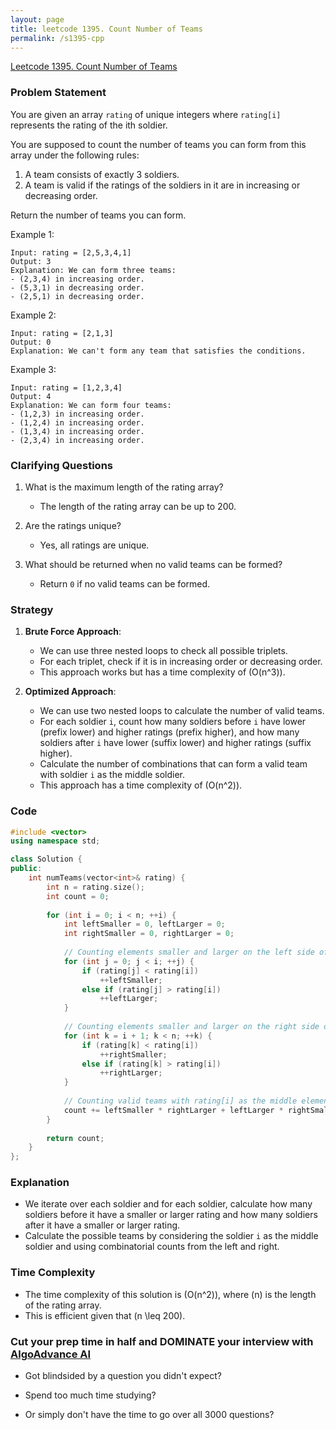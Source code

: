 ```yaml
---
layout: page
title: leetcode 1395. Count Number of Teams
permalink: /s1395-cpp
---
```

[Leetcode 1395. Count Number of Teams](https://algoadvance.github.io/algoadvance/l1395)
### Problem Statement
You are given an array `rating` of unique integers where `rating[i]` represents the rating of the ith soldier.

You are supposed to count the number of teams you can form from this array under the following rules:
1. A team consists of exactly 3 soldiers.
2. A team is valid if the ratings of the soldiers in it are in increasing or decreasing order.

Return the number of teams you can form.

Example 1:
```
Input: rating = [2,5,3,4,1]
Output: 3
Explanation: We can form three teams: 
- (2,3,4) in increasing order.
- (5,3,1) in decreasing order.
- (2,5,1) in decreasing order.
```

Example 2:
```
Input: rating = [2,1,3]
Output: 0
Explanation: We can't form any team that satisfies the conditions.
```

Example 3:
```
Input: rating = [1,2,3,4]
Output: 4
Explanation: We can form four teams: 
- (1,2,3) in increasing order.
- (1,2,4) in increasing order.
- (1,3,4) in increasing order.
- (2,3,4) in increasing order.
```

### Clarifying Questions
1. What is the maximum length of the rating array?
    - The length of the rating array can be up to 200.

2. Are the ratings unique?
    - Yes, all ratings are unique.
    
3. What should be returned when no valid teams can be formed?
    - Return `0` if no valid teams can be formed.

### Strategy
1. **Brute Force Approach**: 
   - We can use three nested loops to check all possible triplets.
   - For each triplet, check if it is in increasing order or decreasing order.
   - This approach works but has a time complexity of \(O(n^3)\).

2. **Optimized Approach**:
   - We can use two nested loops to calculate the number of valid teams.
   - For each soldier `i`, count how many soldiers before `i` have lower (prefix lower) and higher ratings (prefix higher), and how many soldiers after `i` have lower (suffix lower) and higher ratings (suffix higher).
   - Calculate the number of combinations that can form a valid team with soldier `i` as the middle soldier.
   - This approach has a time complexity of \(O(n^2)\).

### Code
```cpp
#include <vector>
using namespace std;

class Solution {
public:
    int numTeams(vector<int>& rating) {
        int n = rating.size();
        int count = 0;
        
        for (int i = 0; i < n; ++i) {
            int leftSmaller = 0, leftLarger = 0;
            int rightSmaller = 0, rightLarger = 0;
            
            // Counting elements smaller and larger on the left side of 'i'
            for (int j = 0; j < i; ++j) {
                if (rating[j] < rating[i])
                    ++leftSmaller;
                else if (rating[j] > rating[i])
                    ++leftLarger;
            }
            
            // Counting elements smaller and larger on the right side of 'i'
            for (int k = i + 1; k < n; ++k) {
                if (rating[k] < rating[i])
                    ++rightSmaller;
                else if (rating[k] > rating[i])
                    ++rightLarger;
            }
            
            // Counting valid teams with rating[i] as the middle element
            count += leftSmaller * rightLarger + leftLarger * rightSmaller;
        }
        
        return count;
    }
};
```

### Explanation
- We iterate over each soldier and for each soldier, calculate how many soldiers before it have a smaller or larger rating and how many soldiers after it have a smaller or larger rating.
- Calculate the possible teams by considering the soldier `i` as the middle soldier and using combinatorial counts from the left and right.

### Time Complexity
- The time complexity of this solution is \(O(n^2)\), where \(n\) is the length of the rating array.
- This is efficient given that \(n \leq 200\).


### Cut your prep time in half and DOMINATE your interview with [AlgoAdvance AI](https://algoAdvance.com)

- Got blindsided by a question you didn't expect?

- Spend too much time studying?

- Or simply don't have the time to go over all 3000 questions?

